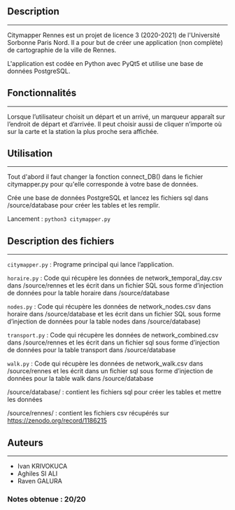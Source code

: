 ## Description
---
Citymapper Rennes est un projet de licence 3 (2020-2021) de l'Université Sorbonne Paris Nord. Il a pour but de créer une application (non complète) de cartographie de la ville de Rennes. 

L'application est codée en Python avec PyQt5 et utilise une base de données PostgreSQL.

## Fonctionnalités
---
Lorsque l’utilisateur choisit un départ et un arrivé, un marqueur apparaît sur l’endroit de 
départ et d’arrivée. Il peut choisir aussi de cliquer n’importe où sur la carte et la station la plus 
proche sera affichée.

## Utilisation
---
Tout d'abord il faut changer la fonction connect_DB() dans le fichier citymapper.py pour qu'elle corresponde à votre base de données.

Crée une base de données PostgreSQL et lancez les fichiers sql dans /source/database pour créer les tables et les remplir.

Lancement : ```python3 citymapper.py```
## Description des fichiers
---

```citymapper.py``` : Programe principal qui lance l’application.

```horaire.py``` : Code qui récupère les données de network_temporal_day.csv dans 
/source/rennes et les écrit dans un fichier SQL sous forme d’injection de données pour la table horaire dans /source/database

```nodes.py``` : Code qui récupère les données de network_nodes.csv dans
horaire dans /source/database et les écrit dans un fichier SQL sous forme d’injection de données pour la table nodes dans /source/database)

```transport.py``` : Code qui récupère les données de network_combined.csv dans 
/source/rennes et les écrit dans un fichier sql sous forme d’injection de données pour la table transport dans /source/database

```walk.py``` : Code qui récupère les données de network_walk.csv dans /source/rennes et les écrit dans un fichier sql sous forme d’injection de données pour la table walk dans /source/database

/source/database/ : contient les fichiers sql pour créer les tables et mettre les données

/source/rennes/ : contient les fichiers csv récupérés sur https://zenodo.org/record/1186215

## Auteurs
---
- Ivan KRIVOKUCA
- Aghiles SI ALI
- Raven GALURA

### Notes obtenue : 20/20